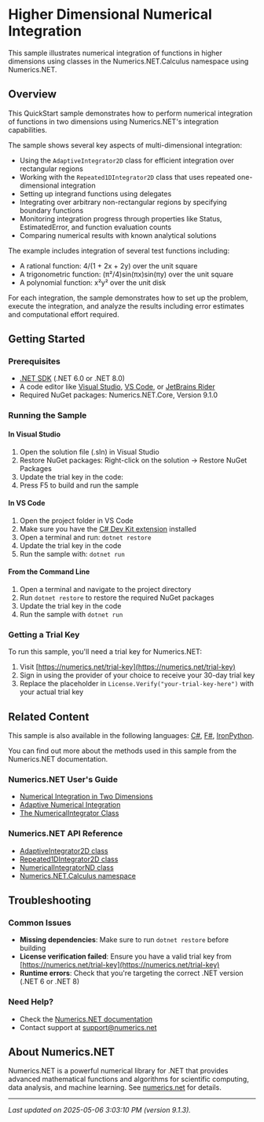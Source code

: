 # Higher Dimensional Numerical Integration

This sample illustrates numerical integration of functions in higher dimensions using classes in the Numerics.NET.Calculus namespace using Numerics.NET.

## Overview

This QuickStart sample demonstrates how to perform numerical integration of functions in two dimensions using 
Numerics.NET's integration capabilities.

The sample shows several key aspects of multi-dimensional integration:

- Using the `AdaptiveIntegrator2D` class for efficient integration over rectangular regions
- Working with the `Repeated1DIntegrator2D` class that uses repeated one-dimensional integration
- Setting up integrand functions using delegates
- Integrating over arbitrary non-rectangular regions by specifying boundary functions
- Monitoring integration progress through properties like Status, EstimatedError, and function 
  evaluation counts
- Comparing numerical results with known analytical solutions

The example includes integration of several test functions including:
- A rational function: 4/(1 + 2x + 2y) over the unit square
- A trigonometric function: (π²/4)sin(πx)sin(πy) over the unit square
- A polynomial function: x²y² over the unit disk

For each integration, the sample demonstrates how to set up the problem, execute the integration, 
and analyze the results including error estimates and computational effort required.


## Getting Started

### Prerequisites

- [.NET SDK](https://dotnet.microsoft.com/download) (.NET 6.0 or .NET 8.0)
- A code editor like [Visual Studio](https://visualstudio.microsoft.com/), [VS Code](https://code.visualstudio.com/), or [JetBrains Rider](https://www.jetbrains.com/rider/)
- Required NuGet packages: Numerics.NET.Core, Version 9.1.0

### Running the Sample

#### In Visual Studio
1. Open the solution file (.sln) in Visual Studio
2. Restore NuGet packages: Right-click on the solution → Restore NuGet Packages
3. Update the trial key in the code:
4. Press F5 to build and run the sample

#### In VS Code

1. Open the project folder in VS Code
2. Make sure you have the [C# Dev Kit extension](https://marketplace.visualstudio.com/items?itemName=ms-dotnettools.csdevkit) installed
3. Open a terminal and run: `dotnet restore`
4. Update the trial key in the code 
5. Run the sample with: `dotnet run`

#### From the Command Line

1. Open a terminal and navigate to the project directory
2. Run `dotnet restore` to restore the required NuGet packages
3. Update the trial key in the code
4. Run the sample with `dotnet run`

### Getting a Trial Key

To run this sample, you'll need a trial key for Numerics.NET:

1. Visit [https://numerics.net/trial-key](https://numerics.net/trial-key)
2. Sign in using the provider of your choice to receive your 30-day trial key
3. Replace the placeholder in `License.Verify("your-trial-key-here")` with your actual trial key

## Related Content

This sample is also available in the following languages: 
[C#](https://github.com/NumericsDotNet/quickstart-csharp/tree/net462/mathematics/calculus/nd-integration), [F#](https://github.com/NumericsDotNet/quickstart-fsharp/tree/net462/mathematics/calculus/nd-integration), [IronPython](https://github.com/NumericsDotNet/quickstart-ironpython/tree/net462/mathematics/calculus/nd-integration).

You can find out more about the methods used in this sample from the Numerics.NET documentation.

### Numerics.NET User's Guide

- [Numerical Integration in Two Dimensions](https://numerics.net/documentation/latest/mathematics/calculus/numerical-integration-in-two-dimensions)
- [Adaptive Numerical Integration](https://numerics.net/documentation/latest/mathematics/calculus/numerical-integration/adaptive-numerical-integration)
- [The NumericalIntegrator Class](https://numerics.net/documentation/latest/mathematics/calculus/numerical-integration/numericalintegrator-class)

### Numerics.NET API Reference

- [AdaptiveIntegrator2D class](https://numerics.net/documentation/latest/reference/numerics.net.calculus.adaptiveintegrator2d)
- [Repeated1DIntegrator2D class](https://numerics.net/documentation/latest/reference/numerics.net.calculus.repeated1dintegrator2d)
- [NumericalIntegratorND class](https://numerics.net/documentation/latest/reference/numerics.net.calculus.numericalintegratornd)
- [Numerics.NET.Calculus namespace](https://numerics.net/documentation/latest/reference/numerics.net.calculus)


## Troubleshooting

### Common Issues

- **Missing dependencies**: Make sure to run `dotnet restore` before building
- **License verification failed**: Ensure you have a valid trial key from [https://numerics.net/trial-key](https://numerics.net/trial-key)
- **Runtime errors**: Check that you're targeting the correct .NET version (.NET 6 or .NET 8)

### Need Help?

- Check the [Numerics.NET documentation](https://numerics.net/documentation/)
- Contact support at [support@numerics.net](mailto:support@numerics.net?subject=NDIntegration%20QuickStart%20Sample%20%28Visual+Basic%29)

## About Numerics.NET

Numerics.NET is a powerful numerical library for .NET that provides advanced mathematical 
functions and algorithms for scientific computing, data analysis, and machine learning.
See [numerics.net](https://numerics.net) for details.

---

_Last updated on 2025-05-06 3:03:10 PM (version 9.1.3)._
